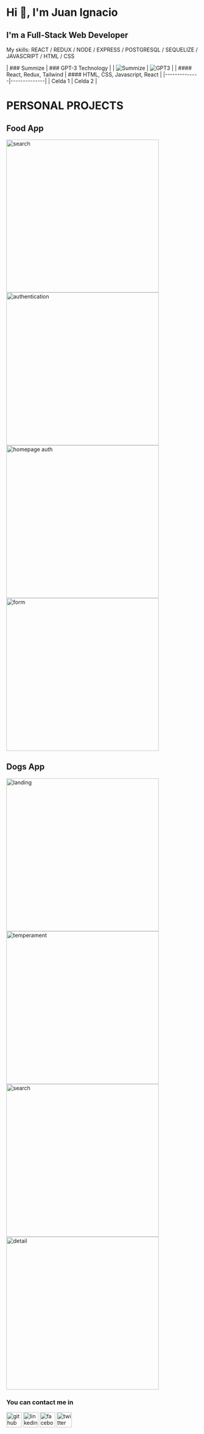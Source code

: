 
<h1> Hi 👋, I'm Juan Ignacio </h1>
<h2> I'm a Full-Stack Web Developer </h2>

My skills: REACT / REDUX / NODE / EXPRESS / POSTGRESQL / SEQUELIZE / JAVASCRIPT / HTML / CSS

| ### Summize | ### GPT-3 Technology |
| ![Summize](https://github.com/JIB2017/less-text/assets/31837873/6cf8a92c-9609-424a-8ceb-e062c3634e1d) | ![GPT3](https://github.com/JIB2017/GPT-3/assets/31837873/b7756d41-bd92-43a1-9e2e-70b19365a751) |
| #### React, Redux, Tailwind | #### HTML, CSS, Javascript, React |
|--------------|--------------|
| Celda 1      | Celda 2      |




<h1> PERSONAL PROJECTS </h1>
<h2> Food App </h2>


[<img src='https://i.ibb.co/RY08hNd/Search-recipes.png' alt='search' width='400' height='400'>](https://i.ibb.co/RY08hNd/Search-recipes.png)
[<img src='https://i.ibb.co/m9Z2KxV/Authentication.png' alt='authentication' width='400' height='400'>](https://i.ibb.co/m9Z2KxV/Authentication.png)
[<img src='https://i.ibb.co/19C7JnL/Login-succesful.png' alt='homepage auth' width='400' height='400'>](https://i.ibb.co/19C7JnL/Login-succesful.png)
[<img src='https://i.ibb.co/hmM2ZCN/Form.png' alt='form' width='400' height='400'>](https://i.ibb.co/hmM2ZCN/Form.png)


<h2> Dogs App </h2>


[<img src='https://i.ibb.co/0ZJmFb5/Landing.png' alt='landing' width='400' height='400'>](https://i.ibb.co/0ZJmFb5/Landing.png) 
[<img src='https://i.ibb.co/vcnt3zn/temperament.png' alt='temperament' width='400' height='400'>](https://i.ibb.co/vcnt3zn/temperament.png)
[<img src='https://i.ibb.co/KbLL7zv/search.png' alt='search' width='400' height='400'>](https://i.ibb.co/KbLL7zv/search.png)
[<img src='https://i.ibb.co/JtVCnp9/Detail.png' alt='detail' width='400' height='400'>](https://i.ibb.co/JtVCnp9/Detail.png)

<h3> You can contact me in</h3>

[<img src='https://cdn.jsdelivr.net/npm/simple-icons@3.0.1/icons/github.svg' alt='github' height='40'>](https://github.com/JIB2017)  [<img src='https://cdn.jsdelivr.net/npm/simple-icons@3.0.1/icons/linkedin.svg' alt='linkedin' height='40'>](https://www.linkedin.com/in/juan-ignacio-blacutt-full-stack-developer//)  [<img src='https://cdn.jsdelivr.net/npm/simple-icons@3.0.1/icons/facebook.svg' alt='facebook' height='40'>](https://www.facebook.com/juanignacio.blacutt)  [<img src='https://cdn.jsdelivr.net/npm/simple-icons@3.0.1/icons/twitter.svg' alt='twitter' height='40'>](https://twitter.com/JuanBlacutt2)  
